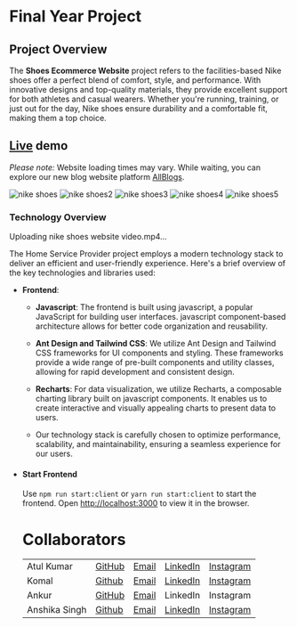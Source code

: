 # Final Year Project

## Project Overview
The **Shoes Ecommerce Website** project refers to the facilities-based Nike shoes offer a perfect blend of comfort, style, and performance. With innovative designs and top-quality materials, they provide excellent support for both athletes and casual wearers. Whether you're running, training, or just out for the day, Nike shoes ensure durability and a comfortable fit, making them a top choice.
## [Live](https://atulkumarchhonker.github.io/shoesEcommercewebsite/) demo
*Please note:* Website loading times may vary. While waiting, you can explore our new blog website platform [AllBlogs](https://www.youtube.com/@Codingwithatul24).








![nike shoes](https://github.com/user-attachments/assets/a98bbe38-6685-42e6-82c9-e50d214a5983)
![nike shoes2](https://github.com/user-attachments/assets/4aebcbff-1fa1-44c1-8f90-2336c629536d)
![nike shoes3](https://github.com/user-attachments/assets/c8021269-8c26-4bcd-9420-75726de488bd)
![nike shoes4](https://github.com/user-attachments/assets/f3d9af34-c2bb-4514-8860-8071c59611ee)
![nike shoes5](https://github.com/user-attachments/assets/caa914fd-e5b2-4e67-8569-1d9ee27efec4)


### Technology Overview

Uploading nike shoes website video.mp4…



The Home Service Provider project employs a modern technology stack to deliver an efficient and user-friendly experience. Here's a brief overview of the key technologies and libraries used:

- **Frontend**:
  - **Javascript**: The frontend is built using javascript, a popular JavaScript for building user interfaces. javascript component-based architecture allows for better code organization and reusability.
  - **Ant Design and Tailwind CSS**: We utilize Ant Design and Tailwind CSS frameworks for UI components and styling. These frameworks provide a wide range of pre-built components and utility classes, allowing for rapid development and consistent design.
  - **Recharts**: For data visualization, we utilize Recharts, a composable charting library built on javascript components. It enables us to create interactive and visually appealing charts to present data to users.
 
  - Our technology stack is carefully chosen to optimize performance, scalability, and maintainability, ensuring a seamless experience for our users.
- #### Start Frontend
    Use `npm run start:client` or `yarn run start:client` to start the frontend.
    Open [http://localhost:3000](http://localhost:3000) to view it in the browser.

  # Collaborators
  | |  |  |  |  |
  | ------------- | ------------- | ------------- | ------------- | ------------- |
  | Atul Kumar | [GitHub](https://github.com/atulkumarchhonker) | [Email](mailto:atulchhonker29@gmail.com) | [LinkedIn](https://www.linkedin.com/in/atul-kumar-webdeveloper/) | [Instagram](https://www.instagram.com/codingwithatul24/) |
  | Komal | [Github]() | [Email]() | [LinkedIn]() | [Instagram]() |
  | Ankur | [GitHub]() | [Email]() | LinkedIn | Instagram |
  | Anshika Singh | [Github]() | [Email]() | [LinkedIn]() | [Instagram]() |
  
